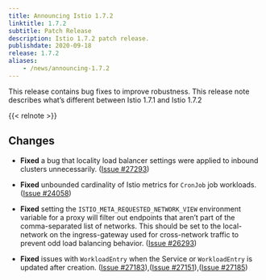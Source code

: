 ```yaml
---
title: Announcing Istio 1.7.2
linktitle: 1.7.2
subtitle: Patch Release
description: Istio 1.7.2 patch release.
publishdate: 2020-09-18
release: 1.7.2
aliases:
    - /news/announcing-1.7.2
---
```


This release contains bug fixes to improve robustness. This release note describes what’s different between Istio 1.7.1 and Istio 1.7.2

{{< relnote >}}

## Changes

- **Fixed** a bug that locality load balancer settings were applied to inbound clusters unnecessarily. ([Issue #27293](https://github.com/istio/istio/issues/27293))

- **Fixed** unbounded cardinality of Istio metrics for `CronJob` job workloads. ([Issue #24058](https://github.com/istio/istio/issues/24058))

- **Fixed** setting the `ISTIO_META_REQUESTED_NETWORK_VIEW` environment variable for a proxy will filter out endpoints that aren’t part of the comma-separated list of networks. This should be set to the local-network on the ingress-gateway used for cross-network traffic to prevent odd load balancing behavior. ([Issue #26293](https://github.com/istio/istio/issues/26293))

- **Fixed** issues with `WorkloadEntry` when the Service or `WorkloadEntry` is updated after creation. ([Issue #27183](https://github.com/istio/istio/issues/27183)),([Issue #27151](https://github.com/istio/istio/issues/27151)),([Issue #27185](https://github.com/istio/istio/issues/27185))